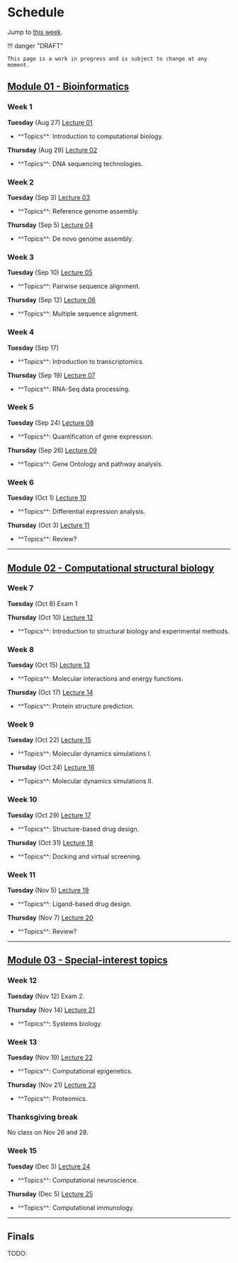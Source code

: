# Schedule

Jump to [this week](#week-1).

!!! danger "DRAFT"

    This page is a work in progress and is subject to change at any moment.

## [Module 01 - Bioinformatics][module 01]

### Week 1

**Tuesday** (Aug 27) [Lecture 01](../../lectures/01/)

-   ^^Topics^^: Introduction to computational biology.

**Thursday** (Aug 29) [Lecture 02](../../lectures/02/)

-   ^^Topics^^: DNA sequencing technologies.

### Week 2

**Tuesday** (Sep 3) [Lecture 03](../../lectures/03/)

-   ^^Topics^^: Reference genome assembly.

**Thursday** (Sep 5) [Lecture 04](../../lectures/04/)

-   ^^Topics^^: De novo genome assembly.

### Week 3

**Tuesday** (Sep 10) [Lecture 05](../../lectures/05/)

-   ^^Topics^^: Pairwise sequence alignment.

**Thursday** (Sep 12) [Lecture 06](../../lectures/06/)

-   ^^Topics^^: Multiple sequence alignment.

### Week 4

**Tuesday** (Sep 17)

-   ^^Topics^^: Introduction to transcriptomics.

**Thursday** (Sep 19)  [Lecture 07](../../lectures/07/)

-   ^^Topics^^: RNA-Seq data processing.

### Week 5

**Tuesday** (Sep 24) [Lecture 08](../../lectures/08/)

-   ^^Topics^^: Quantification of gene expression.

**Thursday** (Sep 26) [Lecture 09](../../lectures/09/)

-   ^^Topics^^: Gene Ontology and pathway analysis.

### Week 6

**Tuesday** (Oct 1) [Lecture 10](../../lectures/10/)

-   ^^Topics^^: Differential expression analysis.

**Thursday** (Oct 3) [Lecture 11](../../lectures/11/)

-   ^^Topics^^: Review?

<hr>

## [Module 02 - Computational structural biology][module 02]

### Week 7

**Tuesday** (Oct 8) Exam 1

**Thursday** (Oct 10) [Lecture 12](../../lectures/12/)

-   ^^Topics^^: Introduction to structural biology and experimental methods.

### Week 8

**Tuesday** (Oct 15) [Lecture 13](../../lectures/13/)

-   ^^Topics^^: Molecular interactions and energy functions.

**Thursday** (Oct 17) [Lecture 14](../../lectures/14/)

-   ^^Topics^^: Protein structure prediction.

### Week 9

**Tuesday** (Oct 22) [Lecture 15](../../lectures/15/)

-   ^^Topics^^: Molecular dynamics simulations I.

**Thursday** (Oct 24) [Lecture 16](../../lectures/16/)

-   ^^Topics^^: Molecular dynamics simulations II.

### Week 10

**Tuesday** (Oct 29) [Lecture 17](../../lectures/17/)

-   ^^Topics^^: Structure-based drug design.

**Thursday** (Oct 31) [Lecture 18](../../lectures/18/)

-   ^^Topics^^: Docking and virtual screening.

### Week 11

**Tuesday** (Nov 5) [Lecture 19](../../lectures/19/)

-   ^^Topics^^: Ligand-based drug design.

**Thursday** (Nov 7) [Lecture 20](../../lectures/20/)

-   ^^Topics^^: Review?

<hr>

## [Module 03 - Special-interest topics][module 03]

### Week 12

**Tuesday** (Nov 12) Exam 2.

**Thursday** (Nov 14) [Lecture 21](../../lectures/21/)

-   ^^Topics^^: Systems biology.

### Week 13

**Tuesday** (Nov 19) [Lecture 22](../../lectures/22/)

-   ^^Topics^^: Computational epigenetics.

**Thursday** (Nov 21) [Lecture 23](../../lectures/23/)

-   ^^Topics^^: Proteomics.

### Thanksgiving break

No class on Nov 26 and 28.

### Week 15

**Tuesday** (Dec 3) [Lecture 24](../../lectures/24/)

-   ^^Topics^^: Computational neuroscience.

**Thursday** (Dec 5) [Lecture 25](../../lectures/25/)

-   ^^Topics^^: Computational immunology.

<hr>

## Finals

TODO:

<!-- LINKS -->

[module 01]: /modules/bioinformatics
[module 02]: /modules/csb
[module 03]: /modules/special
